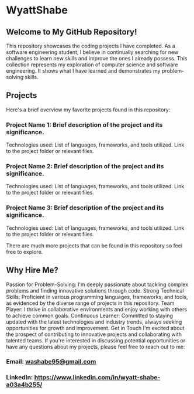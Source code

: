 # WyattShabe
## Welcome to My GitHub Repository!
This repository showcases the coding projects I have completed. As a software engineering student, I believe in continually searching for new challenges to learn new skills and improve the ones I already possess. This collection represents my exploration of computer science and software engineering. It shows what I have learned and demonstrates my problem-solving skills.

## Projects
Here's a brief overview my favorite projects found in this repository:

### Project Name 1: Brief description of the project and its significance.

Technologies used: List of languages, frameworks, and tools utilized.
Link to the project folder or relevant files.

### Project Name 2: Brief description of the project and its significance.

Technologies used: List of languages, frameworks, and tools utilized.
Link to the project folder or relevant files.

### Project Name 3: Brief description of the project and its significance.

Technologies used: List of languages, frameworks, and tools utilized.
Link to the project folder or relevant files.

There are much more projects that can be found in this repository so feel free to explore.

## Why Hire Me?
Passion for Problem-Solving: I'm deeply passionate about tackling complex problems and finding innovative solutions through code.
Strong Technical Skills: Proficient in various programming languages, frameworks, and tools, as evidenced by the diverse range of projects in this repository.
Team Player: I thrive in collaborative environments and enjoy working with others to achieve common goals.
Continuous Learner: Committed to staying updated with the latest technologies and industry trends, always seeking opportunities for growth and improvement.
Get in Touch
I'm excited about the prospect of contributing to innovative projects and collaborating with talented teams. If you're interested in discussing potential opportunities or have any questions about my projects, please feel free to reach out to me:

### Email: washabe95@gmail.com
### LinkedIn: https://www.linkedin.com/in/wyatt-shabe-a03a4b255/

